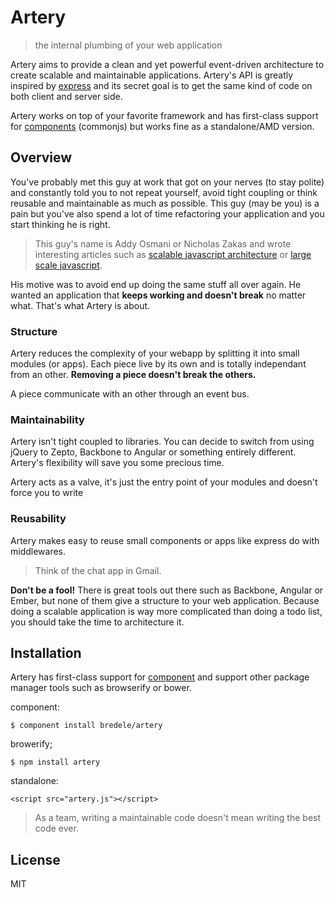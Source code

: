 
# Artery

  > the internal plumbing of your web application

Artery aims to provide a clean and yet powerful event-driven architecture to create scalable and maintainable applications. Artery's API is greatly inspired by [express](http://github.com/visionmedia/express) and its secret goal is to get the same kind of code on both client and server side.

Artery works on top of your favorite framework and has first-class support for [components](http://github.com/component) (commonjs) but works fine as a standalone/AMD version.


## Overview

You've probably met this guy at work that got on your nerves (to stay polite) and constantly told you to not repeat yourself, avoid tight coupling or think reusable and maintainable as much as possible. This guy (may be you) is a pain but you've also spend a lot of time refactoring your application and you start thinking he is right.

  > This guy's name is Addy Osmani or Nicholas Zakas and wrote interesting articles such as [scalable javascript architecture](http://www.slideshare.net/nzakas/scalable-javascript-application-architecture-2012) or [large scale javascript](http://addyosmani.com/largescalejavascript/).

His motive was to avoid end up doing the same stuff all over again. He wanted an application that **keeps working and doesn't break** no matter what. That's what Artery is about.

### Structure

Artery reduces the complexity of your webapp by splitting it into small modules (or apps). Each piece live by its own and is totally independant from an other. **Removing a piece doesn't break the others.**

A piece communicate with an other through an event bus.

### Maintainability

Artery isn't tight coupled to libraries. You can decide to switch from using jQuery to Zepto, Backbone to Angular or something entirely different. Artery's flexibility will save you some precious time.

Artery acts as a valve, it's just the entry point of your modules and doesn't force you to write 


### Reusability

Artery makes easy to reuse small components or apps like express do with middlewares.

 > Think of the chat app in Gmail. 




**Don't be a fool!** There is great tools out there such as Backbone, Angular or Ember, but none of them give a structure to your web application. Because doing a scalable application is way more complicated than doing a todo list, you should take the time to architecture it.

## Installation


Artery has first-class support for [component](http://github.com/component) and support other package manager tools such as browserify or bower.

component:

    $ component install bredele/artery

browerify;

    $ npm install artery

standalone:

    <script src="artery.js"></script>


 > As a team, writing a maintainable code doesn't mean writing the best code ever. 


## License

  MIT
